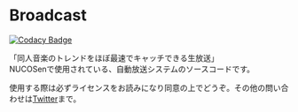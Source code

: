 # Broadcast

[![Codacy Badge](https://api.codacy.com/project/badge/Grade/d02f4c039bef4c918c8a4ac3d1b308ea)](https://app.codacy.com/gh/nucosen/broadcast?utm_source=github.com&utm_medium=referral&utm_content=nucosen/broadcast&utm_campaign=Badge_Grade_Settings)

「同人音楽のトレンドをほぼ最速でキャッチできる生放送」<br />
NUCOSenで使用されている、自動放送システムのソースコードです。

使用する際は必ずライセンスをお読みになり同意の上でどうぞ。その他の問い合わせは[Twitter](http://twitter.com/nucosen)まで。

